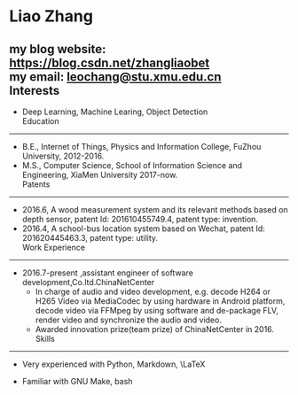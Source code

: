 Liao Zhang
===============
my blog website: https://blog.csdn.net/zhangliaobet  
my email: leochang@stu.xmu.edu.cn  
Interests
---------  
*   Deep Learning, Machine Learing, Object Detection  
Education
---------  
*   B.E., Internet of Things, Physics and Information College, FuZhou University, 2012-2016.
*   M.S., Computer Science, School of Information Science and Engineering, XiaMen University 2017-now.  
Patents
---------
*   2016.6, A wood measurement system and its relevant methods based on depth sensor, patent Id: 201610455749.4, patent type:     invention.
*   2016.4, A school-bus location system based on Wechat, patent Id: 201620445463.3, patent type: utility.  
Work Experience
---------------
*   2016.7-present ,assistant engineer of software development,Co.ltd.ChinaNetCenter 
    -   In charge of audio and video development, e.g. decode H264 or H265 Video
        via MediaCodec by using hardware in Android platform, decode video via
        FFMpeg by using software and de-package FLV, render video and synchronize
         the audio and video. 
    -   Awarded innovation prize(team prize) of ChinaNetCenter in 2016.  
Skills
------

*   Very experienced with Python, Markdown, \LaTeX

*   Familiar with GNU Make, bash


